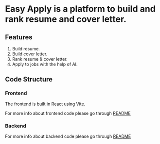 # Easy Apply is a platform to build and rank resume and cover letter.

## Features
1. Build resume.
2. Build cover letter.
3. Rank resume & cover letter.
4. Apply to jobs with the help of AI.

## Code Structure

### Frontend

The frontend is built in React using Vite.

For more info about frontend code please go through [README](/frontend/README.md)

### Backend

For more info about backend code please go through [README](/backend/README.md)
